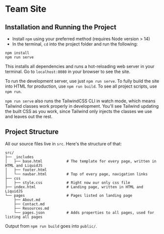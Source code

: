 # Team Site

## Installation and Running the Project

- Install `npm` using your preferred method (requires Node version > 14)
- In the terminal, `cd` into the project folder and run the following:

```
npm install
npm run serve
```

This installs all dependencies and runs a hot-reloading web server in your terminal. Go to `localhost:8080` in your browser to see the site.

To run the development server, use just `npm run serve`. To fully build the site into HTML for production, use `npm run build`. To see all project scripts, use `npm run`.

`npm run serve` also runs the TailwindCSS CLI in watch mode, which means Tailwind classes work properly in development. You'll see Tailwind updating the built CSS as you work, since Tailwind only injects the classes we use and leaves out the rest.

## Project Structure

All our source files live in `src`. Here's the structure of that:

```
src/
├── _includes
│   ├── base.html           # The template for every page, written in HTML and LiquidJS
│   ├── footer.html
│   └── navbar.html         # Top of every page, navigation links
├── css
│   ├── style.css           # Right now our only css file
├── index.html              # Landing page, written in HTML and LiquidJS
└── pages                   # Pages listed on landing page
    ├── About.md
    ├── Contact.md
    ├── Resources.md
    └── pages.json          # Adds properties to all pages, used for listing all pages
```

Output from `npm run build` goes into `public/`.
